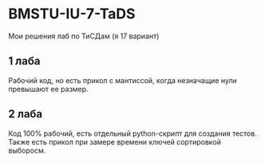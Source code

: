 # BMSTU-IU-7-TaDS
Мои решения лаб по ТиСДам (я 17 вариант)

## 1 лаба
Рабочий код, но есть прикол с мантиссой, когда незначащие нули превышают ее размер.

## 2 лаба
Код 100% рабочий, есть отдельный python-скрипт для создания тестов. Также есть прикол при замере времени ключей сортировкой выборосм.
